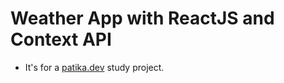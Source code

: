 # Weather App with ReactJS and Context API

- It's for a [patika.dev](https://patika.dev) study project.